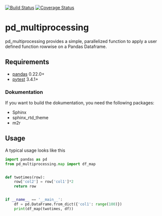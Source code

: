 [![Build Status](https://travis-ci.org/stavrakidis/pd_multiprocessing.png)](https://travis-ci.org/stavrakidis/pd_multiprocessing)
[![Coverage Status](https://coveralls.io/repos/github/stavrakidis/pd_multiprocessing/badge.svg?branch=master)](https://coveralls.io/github/stavrakidis/pd_multiprocessing?branch=master)

# pd_multiprocessing

pd_multiprocessing provides a simple, parallelized function to apply a user defined function rowwise on a Pandas Dataframe.

## Requirements

- [pandas](https://pandas.pydata.org/) 0.22.0+
- [pytest](ttps://docs.pytest.org/en/latest/) 3.4.1+

### Dokumentation

If you want to build the dokumentation, you need the following packages:

- Sphinx
- sphinx_rtd_theme
- m2r

## Usage

A typical usage looks like this

```python
import pandas as pd
from pd_multiprocessing.map import df_map


def twotimes(row):
    row['col2'] = row['col1']*2
    return row


if __name__ == '__main__':
    df = pd.DataFrame.from_dict({'col1': range(100)})
    print(df_map(twotimes, df))
```
